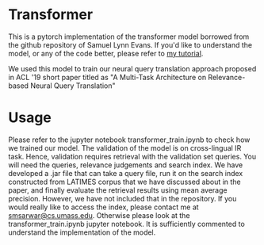 # Transformer

This is a pytorch implementation of the transformer model borrowed from the github repository of Samuel Lynn Evans. If you'd like to understand the model, or any of the code better, please refer to <a href=https://towardsdatascience.com/how-to-code-the-transformer-in-pytorch-24db27c8f9ec>my tutorial</a>.

We used this model to train our neural query translation approach proposed in ACL '19 short paper titled as "A Multi-Task Architecture on Relevance-based Neural Query Translation" 

# Usage

Please refer to the jupyter notebook transformer_train.ipynb to check how we trained our model. The validation of the model is on cross-lingual IR task. Hence, validation requires retrieval with the validation set queries. You will need the queries, relevance judgements and search index. We have developed a .jar file that can take a query file, run it on the search index constructed from LATIMES corpus that we have discussed about in the paper, and finally evaluate the retrieval results using mean average precision. However, we have not included that in the repository. If you would really like to access the index, please contact me at smsarwar@cs.umass.edu. Otherwise please look at the transformer_train.ipynb jupyter notebook. It is sufficiently commented to understand the implementation of the model. 
